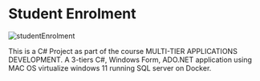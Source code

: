 # Student Enrolment 
![studentEnrolment](https://user-images.githubusercontent.com/107640908/236682600-883b399a-687c-4b88-9ea5-5f68bbbdb06f.png)

This is a C# Project as part of the course MULTI-TIER APPLICATIONS DEVELOPMENT. A 3-tiers C#, Windows Form, ADO.NET application using MAC OS virtualize windows 11 running SQL server on Docker. 
